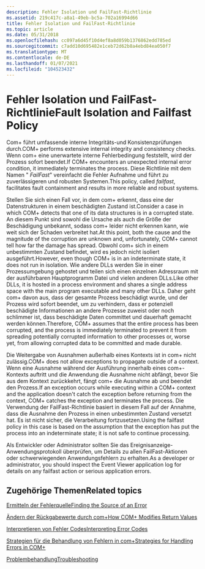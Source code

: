 ```yaml
---
description: Fehler Isolation und FailFast-Richtlinie
ms.assetid: 219c417c-a8a1-49eb-bc5a-702a16994d66
title: Fehler Isolation und FailFast-Richtlinie
ms.topic: article
ms.date: 05/31/2018
ms.openlocfilehash: cc097a6d45f10d4ef8a8d059b1376862edd785ed
ms.sourcegitcommit: c7add10d695482e1ceb72d62b8a4ebd84ea050f7
ms.translationtype: MT
ms.contentlocale: de-DE
ms.lasthandoff: 01/07/2021
ms.locfileid: "104523432"
---
```

# <a name="fault-isolation-and-failfast-policy"></a><span data-ttu-id="9a26e-103">Fehler Isolation und FailFast-Richtlinie</span><span class="sxs-lookup"><span data-stu-id="9a26e-103">Fault Isolation and Failfast Policy</span></span>

<span data-ttu-id="9a26e-104">Com+ führt umfassende interne Integritäts-und Konsistenzprüfungen durch.</span><span class="sxs-lookup"><span data-stu-id="9a26e-104">COM+ performs extensive internal integrity and consistency checks.</span></span> <span data-ttu-id="9a26e-105">Wenn com+ eine unerwartete interne Fehlerbedingung feststellt, wird der Prozess sofort beendet.</span><span class="sxs-lookup"><span data-stu-id="9a26e-105">If COM+ encounters an unexpected internal error condition, it immediately terminates the process.</span></span> <span data-ttu-id="9a26e-106">Diese Richtlinie mit dem Namen " *FailFast*" vereinfacht die Fehler Aufnahme und führt zu zuverlässigeren und robusten Systemen.</span><span class="sxs-lookup"><span data-stu-id="9a26e-106">This policy, called *failfast*, facilitates fault containment and results in more reliable and robust systems.</span></span>

<span data-ttu-id="9a26e-107">Stellen Sie sich einen Fall vor, in dem com+ erkennt, dass eine der Datenstrukturen in einem beschädigten Zustand ist.</span><span class="sxs-lookup"><span data-stu-id="9a26e-107">Consider a case in which COM+ detects that one of its data structures is in a corrupted state.</span></span> <span data-ttu-id="9a26e-108">An diesem Punkt sind sowohl die Ursache als auch die Größe der Beschädigung unbekannt, sodass com+ leider nicht erkennen kann, wie weit sich der Schaden verbreitet hat.</span><span class="sxs-lookup"><span data-stu-id="9a26e-108">At this point, both the cause and the magnitude of the corruption are unknown and, unfortunately, COM+ cannot tell how far the damage has spread.</span></span> <span data-ttu-id="9a26e-109">Obwohl com+ sich in einem unbestimmten Zustand befindet, wird es jedoch nicht isoliert ausgeführt.</span><span class="sxs-lookup"><span data-stu-id="9a26e-109">However, even though COM+ is in an indeterminate state, it does not run in isolation.</span></span> <span data-ttu-id="9a26e-110">Wie andere DLLs werden Sie in einer Prozessumgebung gehostet und teilen sich einen einzelnen Adressraum mit der ausführbaren Hauptprogramm Datei und vielen anderen DLLs.</span><span class="sxs-lookup"><span data-stu-id="9a26e-110">Like other DLLs, it is hosted in a process environment and shares a single address space with the main program executable and many other DLLs.</span></span> <span data-ttu-id="9a26e-111">Daher geht com+ davon aus, dass der gesamte Prozess beschädigt wurde, und der Prozess wird sofort beendet, um zu verhindern, dass er potenziell beschädigte Informationen an andere Prozesse zuweist oder noch schlimmer ist, dass beschädigte Daten committet und dauerhaft gemacht werden können.</span><span class="sxs-lookup"><span data-stu-id="9a26e-111">Therefore, COM+ assumes that the entire process has been corrupted, and the process is immediately terminated to prevent it from spreading potentially corrupted information to other processes or, worse yet, from allowing corrupted data to be committed and made durable.</span></span>

<span data-ttu-id="9a26e-112">Die Weitergabe von Ausnahmen außerhalb eines Kontexts ist in com+ nicht zulässig.</span><span class="sxs-lookup"><span data-stu-id="9a26e-112">COM+ does not allow exceptions to propagate outside of a context.</span></span> <span data-ttu-id="9a26e-113">Wenn eine Ausnahme während der Ausführung innerhalb eines com+-Kontexts auftritt und die Anwendung die Ausnahme nicht abfängt, bevor Sie aus dem Kontext zurückkehrt, fängt com+ die Ausnahme ab und beendet den Prozess.</span><span class="sxs-lookup"><span data-stu-id="9a26e-113">If an exception occurs while executing within a COM+ context and the application doesn't catch the exception before returning from the context, COM+ catches the exception and terminates the process.</span></span> <span data-ttu-id="9a26e-114">Die Verwendung der FailFast-Richtlinie basiert in diesem Fall auf der Annahme, dass die Ausnahme den Prozess in einen unbestimmten Zustand versetzt hat. Es ist nicht sicher, die Verarbeitung fortzusetzen.</span><span class="sxs-lookup"><span data-stu-id="9a26e-114">Using the failfast policy in this case is based on the assumption that the exception has put the process into an indeterminate state; it is not safe to continue processing.</span></span>

<span data-ttu-id="9a26e-115">Als Entwickler oder Administrator sollten Sie das Ereignisanzeige-Anwendungsprotokoll überprüfen, um Details zu allen FailFast-Aktionen oder schwerwiegenden Anwendungsfehlern zu erhalten.</span><span class="sxs-lookup"><span data-stu-id="9a26e-115">As a developer or administrator, you should inspect the Event Viewer application log for details on any failfast action or serious application errors.</span></span>

## <a name="related-topics"></a><span data-ttu-id="9a26e-116">Zugehörige Themen</span><span class="sxs-lookup"><span data-stu-id="9a26e-116">Related topics</span></span>

<dl> <dt>

[<span data-ttu-id="9a26e-117">Ermitteln der Fehlerquelle</span><span class="sxs-lookup"><span data-stu-id="9a26e-117">Finding the Source of an Error</span></span>](finding-the-source-of-an-error.md)
</dt> <dt>

[<span data-ttu-id="9a26e-118">Ändern der Rückgabewerte durch com+</span><span class="sxs-lookup"><span data-stu-id="9a26e-118">How COM+ Modifies Return Values</span></span>](how-com--modifies-return-values.md)
</dt> <dt>

[<span data-ttu-id="9a26e-119">Interpretieren von Fehler Codes</span><span class="sxs-lookup"><span data-stu-id="9a26e-119">Interpreting Error Codes</span></span>](interpreting-error-codes.md)
</dt> <dt>

[<span data-ttu-id="9a26e-120">Strategien für die Behandlung von Fehlern in com+</span><span class="sxs-lookup"><span data-stu-id="9a26e-120">Strategies for Handling Errors in COM+</span></span>](strategies-for-handling-errors-in-com-.md)
</dt> <dt>

[<span data-ttu-id="9a26e-121">Problembehandlung</span><span class="sxs-lookup"><span data-stu-id="9a26e-121">Troubleshooting</span></span>](troubleshooting-the-com--crm.md)
</dt> </dl>

 

 



